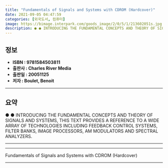 ```yaml
---
title: "Fundamentals of Signals and Systems with CDROM (Hardcover)"
date: 2021-09-05 04:47:59
categories: [외국도서, 컴퓨터]
image: https://bimage.interpark.com/goods_image/2/0/5/1/213602051s.jpg
description: ● ● INTRODUCING THE FUNDAMENTAL CONCEPTS AND THEORY OF SIGNALS AND SYSTEMS, THIS TEXT PROVIDES A REFERENCE TO A WIDE ARRAY OF TECHNOLOGIES INCLUDING FEEDBACK
---
```


## **정보**

- **ISBN : 9781584503811**
- **출판사 : Charles River Media**
- **출판일 : 20051125**
- **저자 : Boulet, Benoit**

------



## **요약**

●  ●  INTRODUCING THE FUNDAMENTAL CONCEPTS AND THEORY OF SIGNALS AND SYSTEMS, THIS TEXT PROVIDES A REFERENCE TO A WIDE ARRAY OF TECHNOLOGIES INCLUDING FEEDBACK CONTROL SYSTEMS, FILTER BANKS, IMAGE PROCESSORS, AM MODULATORS AND SPECTRAL ANALYZERS.

------



------


Fundamentals of Signals and Systems with CDROM (Hardcover) 

------


